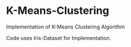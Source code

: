 # K-Means-Clustering
Implementation of K-Means Clustering Algorithm

Code uses Iris-Dataset for Implementation.
